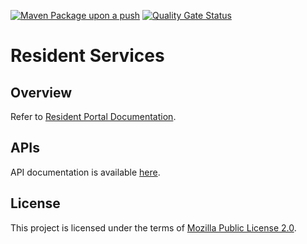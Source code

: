 [![Maven Package upon a push](https://github.com/mosip/resident-services/actions/workflows/push-trigger.yml/badge.svg?branch=master)](https://github.com/mosip/resident-services/actions/workflows/push-trigger.yml)
[![Quality Gate Status](https://sonarcloud.io/api/project_badges/measure?project=mosip_resident-services&id=mosip_resident-services&branch=master&metric=alert_status)](https://sonarcloud.io/dashboard?id=mosip_resident-services&branch=master)

# Resident Services
## Overview
Refer to [Resident Portal Documentation](https://docs.mosip.io/1.2.0/modules/resident-services).

## APIs
API documentation is available [here](https://mosip.stoplight.io/docs/resident).

## License
This project is licensed under the terms of [Mozilla Public License 2.0](LICENSE).



